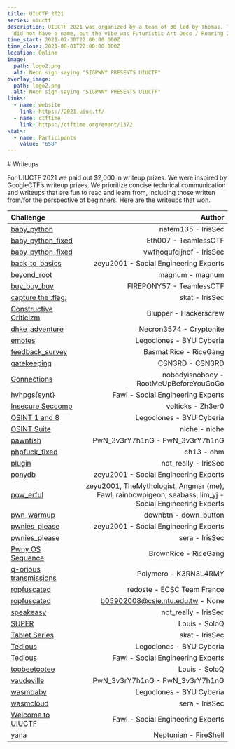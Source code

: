 ```yaml
---
title: UIUCTF 2021
series: uiuctf
description: UIUCTF 2021 was organized by a team of 30 led by Thomas. The theme
  did not have a name, but the vibe was Futuristic Art Deco / Roaring 20s.
time_start: 2021-07-30T22:00:00.000Z
time_close: 2021-08-01T22:00:00.000Z
location: Online
image:
  path: logo2.png
  alt: Neon sign saying "SIGPWNY PRESENTS UIUCTF"
overlay_image:
  path: logo2.png
  alt: Neon sign saying "SIGPWNY PRESENTS UIUCTF"
links:
  - name: website
    link: https://2021.uiuc.tf/
  - name: ctftime
    link: https://ctftime.org/event/1372
stats:
  - name: Participants
    value: "658"
---
```

#﻿ Writeups

For UIUCTF 2021 we paid out $2,000 in writeup prizes. We were inspired by GoogleCTF’s writeup prizes. We prioritize concise technical communication and writeups that are fun to read and learn from, including those written from/for the perspective of beginners. Here are the writeups that won.

| Challenge | Author |
| :------- | ---: |
|[baby_python](https://irissec.xyz/articles/categories/other/2021-08-06/baby-python) | natem135 - IrisSec |
|[baby_python_fixed](https://github.com/Eth007/CTF-Writeups/tree/master/UIUCTF%202021/baby_python_fixed) | Eth007 - TeamlessCTF |
|[baby_python_fixed](https://irissec.xyz/articles/categories/other/2021-08-09/uiuctf-jails#baby_python_fixed-jail-133) | vwfhoqufqijnof - IrisSec |
|[back_to_basics](https://zeyu2001.gitbook.io/ctfs/2021/uiuctf-2021/back_to_basics) | zeyu2001 - Social Engineering Experts |
|[beyond_root](http://jgeralnik.github.io/writeups/2021/08/09/beyond_root/) | magnum - magnum |
|[buy_buy_buy](https://github.com/Eth007/CTF-Writeups/blob/master/UIUCTF%202021/buy_buy_buy/README.md) | FIREPONY57 - TeamlessCTF |
|[capture the :flag:](https://irissec.xyz/articles/categories/forensics/2021-08-08/Diffing-Images-and-Using-Columnar-LSB-to-Retrieve-a-Message) | skat - IrisSec |
|[Constructive Criticizm](https://github.com/TheBlupper/ctf_writeups/blob/main/uiuctf2021/Constructive%20Criticism/writeup.md) | Blupper - Hackerscrew |
|[dhke_adventure](https://gist.github.com/Necron3574/1ba5671a2f594b9f19bb9fdf0e5c76d2) | Necron3574 - Cryptonite |
|[emotes](https://github.com/BYU-CTF-group/writeups-uiuctf/tree/main/emote) | Legoclones - BYU Cyberia |
|[feedback_survey](https://gist.github.com/willwam845/77c38977d62b643c5f6b827a823caf48) | BasmatiRice - RiceGang |
|[gatekeeping](https://github.com/csn3rd/UIUCTFGatekeepingWriteup/blob/master/README.md) | CSN3RD - CSN3RD |
|[Gonnections](https://github.com/nobodyisnobody/write-ups/tree/main/UIUCTF.2021/pwn/gonnegtions) | nobodyisnobody - RootMeUpBeforeYouGoGo |
|[hvhpgs{synt}](https://fawl.gitbook.io/ctf-writeups/uiuctf-2021/hvhpgs-synt) | Fawl - Social Engineering Experts |
|[Insecure Seccomp](https://github.com/volticks/CTF-Writeups/tree/main/UIUCTF%2021/insecure-seccomp) | volticks - Zh3er0 |
|[OSINT 1 and 8](https://github.com/BYU-CTF-group/writeups-uiuctf/tree/main/OSINT_Charlie#chaplins-pr-nightmare---8-extreme) | Legoclones - BYU Cyberia |
|[OSINT Suite](https://tqtnk2000.github.io/uiuctf-writeups.html#osintchaplin1) | niche - niche |
|[pawnfish](https://nguyenguyen753.github.io//2021-08-03-UIU-2021/) | PwN_3v3rY7h1nG - PwN_3v3rY7h1nG |
|[phpfuck_fixed](https://ohm1.gitlab.io/cysec/uiuctf/phpfuck_fixed/writeup.jl.html) | ch13 - ohm |
|[plugin](https://irissec.xyz/articles/categories/re/2021-08-04/plugin) | not_really - IrisSec |
|[ponydb](https://zeyu2001.gitbook.io/ctfs/2021/uiuctf-2021/ponydb) | zeyu2001 - Social Engineering Experts |
|[pow_erful](https://angmar2722.github.io/CTFwriteups/2021/uiuctf2021/#pow-erful) | zeyu2001, TheMythologist, Angmar (me), Fawl, rainbowpigeon, seabass, lim_yj - Social Engineering Experts |
|[pwn_warmup](https://gist.github.com/downbtn/0f9330fc881b29868ccd3b0022246bfa) | downbtn - down_button |
|[pwnies_please](https://zeyu2001.gitbook.io/ctfs/2021/uiuctf-2021/pwnies_please) | zeyu2001 - Social Engineering Experts |
|[pwnies_please](https://irissec.xyz/articles/categories/misc/2021-08-08/pwniesplease#pwnies_please-misc-390) | sera - IrisSec |
|[Pwny OS Sequence](https://github.com/Day91/Writeups/blob/master/UIUCTF/PwnyOS.md#zeroday-challenges) | BrownRice - RiceGang |
|[q-orious transmissions](https://www.sebven.com/ctf/2021/08/05/UIUCTF2021-Q-Rious-Transmissions.html) | Polymero - K3RN3L4RMY |
|[ropfuscated](https://redoste.xyz/2021/08/03/write-up-uiuctf-2021-ropfuscated/) | redoste - ECSC Team France |
|[ropfuscated](https://hackmd.io/@M30W/UIUCTF2021-Ropfuscated-Writeup) | b05902008@csie.ntu.edu.tw - None |
|[speakeasy](https://irissec.xyz/articles/categories/re/2021-08-03/speakeasy) | not_really - IrisSec |
|[SUPER](https://github.com/PwnLouis/CTF-Writeups/tree/main/2021-7-30-uiuctf/super) | Louis - SoloQ |
|[Tablet Series](https://irissec.xyz/articles/categories/forensics/2021-08-07/Performing-Digital-Forensics-on-an-Apple-Tablet-to-Recover-Evidence#forensicstablet-1) | skat - IrisSec |
|[Tedious](https://github.com/BYU-CTF-group/writeups-uiuctf/tree/main/tedious) | Legoclones - BYU Cyberia |
|[Tedious](https://fawl.gitbook.io/ctf-writeups/uiuctf-2021/tedious) | Fawl - Social Engineering Experts |
|[toobeetootee](https://github.com/PwnLouis/CTF-Writeups/tree/main/2021-7-30-uiuctf/toobeetootee) | Louis - SoloQ |
|[vaudeville](https://nguyenguyen753.github.io//2021-08-02-UIU-2021/) | PwN_3v3rY7h1nG - PwN_3v3rY7h1nG |
|[wasmbaby](https://github.com/BYU-CTF-group/writeups-uiuctf/tree/main/wasmbaby) | Legoclones - BYU Cyberia |
|[wasmcloud](https://github.com/IrisSec/irissec.github.io/blob/master/_posts/2021-08-03-wasmcloud.md#wasmcloud-web-unsolved-during-ctf) | sera - IrisSec |
|[Welcome to UIUCTF](https://fawl.gitbook.io/ctf-writeups/uiuctf-2021/welcome-to-uiuctf21) | Fawl - Social Engineering Experts |
|[yana](https://fireshellsecurity.team/uiuctf2021-yana/) | Neptunian - FireShell |